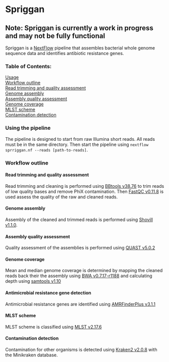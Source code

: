 # Spriggan

## Note: Spriggan is currently a work in progress and may not be fully functional

Spriggan is a [NextFlow](https://www.nextflow.io/) pipeline that assembles bacterial whole genome sequence data and identifies antibiotic resistance genes.

### Table of Contents:
[Usage](#using-the-pipeline)  
[Workflow outline](#workflow-outline)  
[Read trimming and quality assessment](#read-trimming-and-quality-assessment)  
[Genome assembly](#genome-assembly)  
[Assembly quality assessment](#assembly-quality-assessment)  
[Genome coverage](#genome-coverage)  
[MLST scheme](#mlst-scheme)  
[Contamination detection](#contamination-detection)  

### Using the pipeline
The pipeline is designed to start from raw Illumina short reads. All reads must be in the same directory. Then start the pipeline using `nextflow sprriggan.nf --reads [path-to-reads]`.

### Workflow outline

#### Read trimming and quality assessment
Read trimming and cleaning is performed using [BBtools v38.76](https://jgi.doe.gov/data-and-tools/bbtools/) to trim reads of low quality bases and remove PhiX contamination. Then [FastQC v0.11.8](https://www.bioinformatics.babraham.ac.uk/projects/fastqc/) is used assess the quality of the raw and cleaned reads.

#### Genome assembly
Assembly of the cleaned and trimmed reads is performed using [Shovill v1.1.0](https://github.com/tseemann/shovill).

#### Assembly quality assessment
Quality assessment of the assemblies is performed using [QUAST v5.0.2](http://bioinf.spbau.ru/quast)

#### Genome coverage
Mean and median genome coverage is determined by mapping the cleaned reads back their the assembly using [BWA v0.7.17-r1188](http://bio-bwa.sourceforge.net/) and calculating depth using [samtools v1.10](http://www.htslib.org/)

#### Antimicrobial resistance gene detection
Antimicrobial resistance genes are identified using [AMRFinderPlus v3.1.1](https://github.com/ncbi/amr)

#### MLST scheme
MLST scheme is classified using [MLST v2.17.6](https://github.com/tseemann/mlst)

#### Contamination detection
Contamination for other organisms is detected using [Kraken2 v2.0.8](https://ccb.jhu.edu/software/kraken2/) with the Minikraken database.
